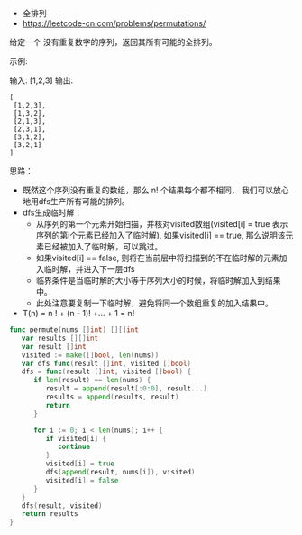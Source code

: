 - 全排列
- https://leetcode-cn.com/problems/permutations/

给定一个 没有重复数字的序列，返回其所有可能的全排列。

示例:

输入: [1,2,3]
输出:
```
[
 [1,2,3],
 [1,3,2],
 [2,1,3],
 [2,3,1],
 [3,1,2],
 [3,2,1]
]
```

思路：
- 既然这个序列没有重复的数组，那么 n! 个结果每个都不相同， 我们可以放心地用dfs生产所有可能的排列。
- dfs生成临时解：
  - 从序列的第一个元素开始扫描，并核对visited数组(visited[i] = true 表示序列的第i个元素已经加入了临时解), 如果visited[i] == true, 那么说明该元素已经被加入了临时解，可以跳过。
  - 如果visited[i] == false, 则将在当前层中将扫描到的不在临时解的元素加入临时解，并进入下一层dfs
  - 临界条件是当临时解的大小等于序列大小的时候，将临时解加入到结果中。
   - 此处注意要复制一下临时解，避免将同一个数组重复的加入结果中。
- T(n) = n ! + (n - 1)! +… + 1  = n!

```go
func permute(nums []int) [][]int
   var results [][]int
   var result []int
   visited := make([]bool, len(nums))
   var dfs func(result []int, visited []bool)
   dfs = func(result []int, visited []bool) {
      if len(result) == len(nums) {
         result = append(result[:0:0], result...)
         results = append(results, result)
         return
      }

      for i := 0; i < len(nums); i++ {
         if visited[i] {
            continue
         }
         visited[i] = true
         dfs(append(result, nums[i]), visited)
         visited[i] = false
      }
   }
   dfs(result, visited)
   return results
}
```
